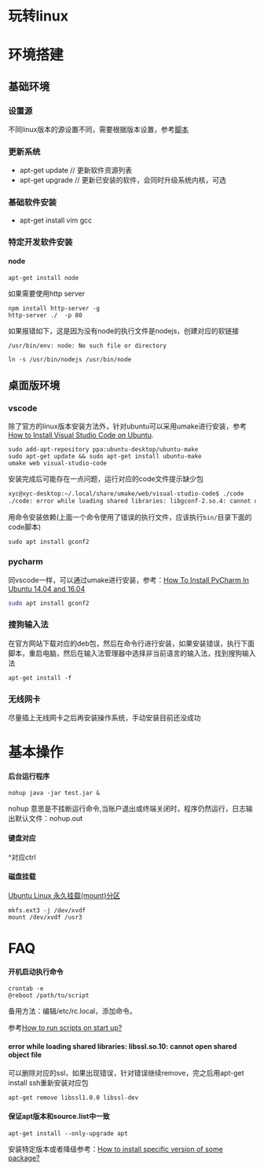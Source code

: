 # 玩转linux

# 环境搭建

## 基础环境

### 设置源

不同linux版本的源设置不同，需要根据版本设置，参考[脚本]()
  
### 更新系统

- apt-get update  // 更新软件资源列表
- apt-get upgrade // 更新已安装的软件，会同时升级系统内核，可选
  
### 基础软件安装

- apt-get install vim gcc
  
### 特定开发软件安装

#### node
  
```
apt-get install node
```

如果需要使用http server

```
npm install http-server -g
http-server ./  -p 80
```
    
如果报错如下，这是因为没有node的执行文件是nodejs，创建对应的软链接

```
/usr/bin/env: node: No such file or directory
```

```
ln -s /usr/bin/nodejs /usr/bin/node
```
    
## 桌面版环境

### vscode

除了官方的linux版本安装方法外，针对ubuntu可以采用umake进行安装，参考[How to Install Visual Studio Code on Ubuntu](http://www.omgubuntu.co.uk/2015/05/how-to-install-microsoft-visual-studio-code-in-ubuntu).
```
sudo add-apt-repository ppa:ubuntu-desktop/ubuntu-make
sudo apt-get update && sudo apt-get install ubuntu-make
umake web visual-studio-code
```
安装完成后可能存在一点问题，运行对应的code文件提示缺少包
```sh
xyc@xyc-desktop:~/.local/share/umake/web/visual-studio-code$ ./code 
./code: error while loading shared libraries: libgconf-2.so.4: cannot open shared object file: No such file or directory
```
用命令安装依赖(上面一个命令使用了错误的执行文件，应该执行`bin/`目录下面的code脚本)
```
sudo apt install gconf2
```

### pycharm

同vscode一样，可以通过umake进行安装，参考：[How To Install PyCharm In Ubuntu 14.04 and 16.04](https://itsfoss.com/install-pycharm-ubuntu/)
```sh
sudo apt install gconf2
```

### 搜狗输入法
在官方网站下载对应的deb包，然后在命令行进行安装，如果安装错误，执行下面脚本，重启电脑，然后在输入法管理器中选择非当前语言的输入法，找到搜狗输入法  

```
apt-get install -f
```

### 无线网卡

尽量插上无线网卡之后再安装操作系统，手动安装目前还没成功

# 基本操作

#### 后台运行程序

```
nohup java -jar test.jar &
```

nohup 意思是不挂断运行命令,当账户退出或终端关闭时，程序仍然运行，日志输出默认文件：nohup.out

#### 键盘对应

^对应ctrl

#### 磁盘挂载

[Ubuntu Linux 永久挂载(mount)分区](http://www.linuxidc.com/Linux/2014-04/100488.htm)

```
mkfs.ext3 -j /dev/xvdf
mount /dev/xvdf /usr3
```

# FAQ

#### 开机启动执行命令

```
crontab -e
@reboot /path/to/script
```

备用方法：编辑/etc/rc.local，添加命令。

参考[How to run scripts on start up?](https://askubuntu.com/questions/814/how-to-run-scripts-on-start-up)

#### error while loading shared libraries: libssl.so.10: cannot open shared object file

可以删除对应的ssl，如果出现错误，针对错误继续remove，完之后用apt-get install ssh重新安装对应包

```
apt-get remove libssl1.0.0 libssl-dev
```

#### 保证apt版本和source.list中一致
```
apt-get install --only-upgrade apt
```
安装特定版本或者降级参考：[How to install specific version of some package? ](https://askubuntu.com/questions/428772/how-to-install-specific-version-of-some-package/428778)
